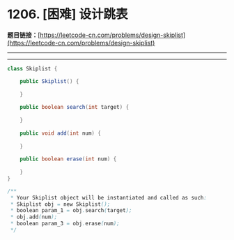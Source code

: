 # 1206. [困难] 设计跳表

**题目链接：**[https://leetcode-cn.com/problems/design-skiplist](https://leetcode-cn.com/problems/design-skiplist)

---

<Cards card="leetcode_1206_design-skiplist"></Cards>

---

```java
class Skiplist {

    public Skiplist() {
        
    }
    
    public boolean search(int target) {
        
    }
    
    public void add(int num) {
        
    }
    
    public boolean erase(int num) {
        
    }
}

/**
 * Your Skiplist object will be instantiated and called as such:
 * Skiplist obj = new Skiplist();
 * boolean param_1 = obj.search(target);
 * obj.add(num);
 * boolean param_3 = obj.erase(num);
 */
```